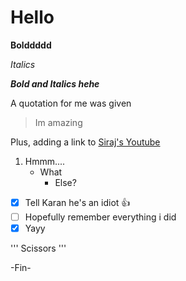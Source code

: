 # Hello

**Bolddddd**

*Italics*

***Bold and Italics hehe***

A quotation for me was given
>Im amazing

Plus, adding a link to [Siraj's Youtube](https://www.youtube.com/channel/UCWN3xxRkmTPmbKwht9FuE5A)
1. Hmmm....
   - What
     - Else?
     
- [x] Tell Karan he's an idiot :+1:
- [ ] Hopefully remember everything i did
- [x] Yayy

'''
Scissors
'''

-Fin-